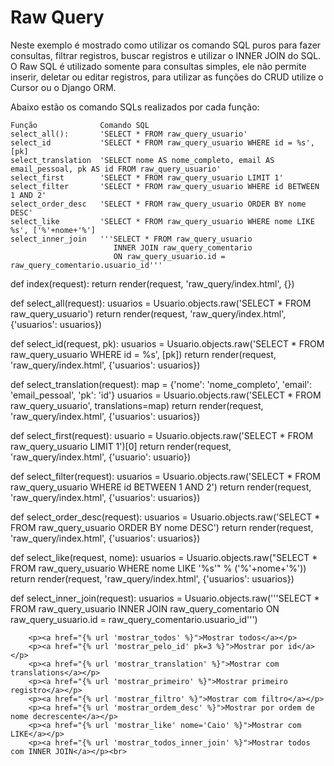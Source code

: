 Raw Query
===

Neste exemplo é mostrado como utilizar os comando SQL puros para fazer consultas, filtrar registros, buscar registros e 
utilizar o INNER JOIN do SQL. O Raw SQL é utilizado somente para consultas simples, ele não permite inserir, deletar ou 
editar registros, para utilizar as funções do CRUD utilize o Cursor ou o Django ORM.

Abaixo estão os comando SQLs realizados por cada função:

    Função              Comando SQL
    select_all():       'SELECT * FROM raw_query_usuario'
    select_id           'SELECT * FROM raw_query_usuario WHERE id = %s', [pk]
    select_translation  'SELECT nome AS nome_completo, email AS email_pessoal, pk AS id FROM raw_query_usuario'
    select_first        'SELECT * FROM raw_query_usuario LIMIT 1'
    select_filter       'SELECT * FROM raw_query_usuario WHERE id BETWEEN 1 AND 2'
    select_order_desc   'SELECT * FROM raw_query_usuario ORDER BY nome DESC'
    select_like         'SELECT * FROM raw_query_usuario WHERE nome LIKE %s', ['%'+nome+'%']
    select_inner_join   '''SELECT * FROM raw_query_usuario 
                           INNER JOIN raw_query_comentario 
                           ON raw_query_usuario.id = raw_query_comentario.usuario_id'''


def index(request):
    return render(request, 'raw_query/index.html', {})

def select_all(request):
    usuarios = Usuario.objects.raw('SELECT * FROM raw_query_usuario')
    return render(request, 'raw_query/index.html', {'usuarios': usuarios})

def select_id(request, pk):
    usuarios = Usuario.objects.raw('SELECT * FROM raw_query_usuario WHERE id = %s', [pk])
    return render(request, 'raw_query/index.html', {'usuarios': usuarios})
    
def select_translation(request):
    map = {'nome': 'nome_completo', 'email': 'email_pessoal', 'pk': 'id'}
    usuarios = Usuario.objects.raw('SELECT * FROM raw_query_usuario', translations=map)
    return render(request, 'raw_query/index.html', {'usuarios': usuarios})
    
def select_first(request):
    usuario = Usuario.objects.raw('SELECT * FROM raw_query_usuario LIMIT 1')[0]
    return render(request, 'raw_query/index.html', {'usuario': usuario})

def select_filter(request):
    usuarios = Usuario.objects.raw('SELECT * FROM raw_query_usuario WHERE id BETWEEN 1 AND 2')
    return render(request, 'raw_query/index.html', {'usuarios': usuarios})

def select_order_desc(request):
    usuarios = Usuario.objects.raw('SELECT * FROM raw_query_usuario ORDER BY nome DESC')
    return render(request, 'raw_query/index.html', {'usuarios': usuarios})

def select_like(request, nome):
    usuarios = Usuario.objects.raw("SELECT * FROM raw_query_usuario WHERE nome LIKE '%s'" % ('%'+nome+'%'))
    return render(request, 'raw_query/index.html', {'usuarios': usuarios})
    
def select_inner_join(request):
    usuarios = Usuario.objects.raw('''SELECT * FROM raw_query_usuario 
                                        INNER JOIN raw_query_comentario 
                                        ON raw_query_usuario.id = raw_query_comentario.usuario_id''')


        <p><a href="{% url 'mostrar_todos' %}">Mostrar todos</a></p>
        <p><a href="{% url 'mostrar_pelo_id' pk=3 %}">Mostrar por id</a></p>
        <p><a href="{% url 'mostrar_translation' %}">Mostrar com translations</a></p>
        <p><a href="{% url 'mostrar_primeiro' %}">Mostrar primeiro registro</a></p>
        <p><a href="{% url 'mostrar_filtro' %}">Mostrar com filtro</a></p>
        <p><a href="{% url 'mostrar_ordem_desc' %}">Mostrar por ordem de nome decrescente</a></p>
        <p><a href="{% url 'mostrar_like' nome='Caio' %}">Mostrar com LIKE</a></p>
        <p><a href="{% url 'mostrar_todos_inner_join' %}">Mostrar todos com INNER JOIN</a></p><br>                                        